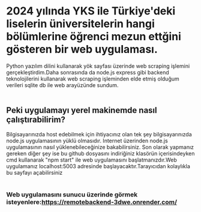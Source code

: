 # 2024 yılında YKS ile Türkiye'deki liselerin üniversitelerin hangi bölümlerine öğrenci mezun ettğini gösteren bir web uygulaması.
Python yazılım dilini kullanarak yök sayfası üzerinde web scraping işlemini gerçekleştirdim.Daha sonrasında da node.js express gibi backend teknolojilerini kullanarak web scraping işleminden elde etmiş olduğum verileri sqlite db ile web arayüzünde sundum.
<br>
<br>
## Peki uygulamayı yerel makinemde nasıl çalıştırabilirim?

Bilgisayarınızda host edebilmek için ihtiyacınız olan tek şey bilgisayarınızda node.js uygulamasının yüklü olmasıdır.
Internet üzerinden node.js uygulamasının nasıl yüklenebileceğinize bakabilirsiniz.
Son olarak yapmanız gereken diğer şey ise bu github dosyasını indiriğiniz klasörün içerisindeyken cmd kullanarak "npm start" ile 
web uygulamasını başlatmanızdır.Web uygulamanız localhost:5003 adresinde başlayacaktır.Tarayıcıdan kolaylıkla bu sayfayı açabilirsiniz
<br>
<br>
### Web uygulamasını sunucu üzerinde görmek isteyenlere:https://remotebackend-3dwe.onrender.com/

